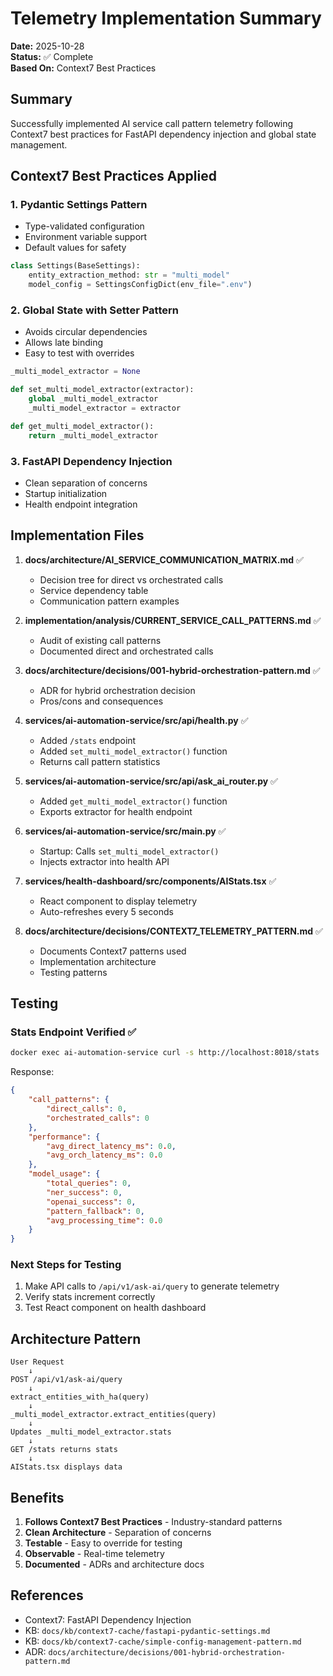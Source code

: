# Telemetry Implementation Summary

**Date:** 2025-10-28  
**Status:** ✅ Complete  
**Based On:** Context7 Best Practices

## Summary

Successfully implemented AI service call pattern telemetry following Context7 best practices for FastAPI dependency injection and global state management.

## Context7 Best Practices Applied

### 1. **Pydantic Settings Pattern**
- Type-validated configuration
- Environment variable support
- Default values for safety

```python
class Settings(BaseSettings):
    entity_extraction_method: str = "multi_model"
    model_config = SettingsConfigDict(env_file=".env")
```

### 2. **Global State with Setter Pattern**
- Avoids circular dependencies
- Allows late binding
- Easy to test with overrides

```python
_multi_model_extractor = None

def set_multi_model_extractor(extractor):
    global _multi_model_extractor
    _multi_model_extractor = extractor

def get_multi_model_extractor():
    return _multi_model_extractor
```

### 3. **FastAPI Dependency Injection**
- Clean separation of concerns
- Startup initialization
- Health endpoint integration

## Implementation Files

1. **docs/architecture/AI_SERVICE_COMMUNICATION_MATRIX.md** ✅
   - Decision tree for direct vs orchestrated calls
   - Service dependency table
   - Communication pattern examples

2. **implementation/analysis/CURRENT_SERVICE_CALL_PATTERNS.md** ✅
   - Audit of existing call patterns
   - Documented direct and orchestrated calls

3. **docs/architecture/decisions/001-hybrid-orchestration-pattern.md** ✅
   - ADR for hybrid orchestration decision
   - Pros/cons and consequences

4. **services/ai-automation-service/src/api/health.py** ✅
   - Added `/stats` endpoint
   - Added `set_multi_model_extractor()` function
   - Returns call pattern statistics

5. **services/ai-automation-service/src/api/ask_ai_router.py** ✅
   - Added `get_multi_model_extractor()` function
   - Exports extractor for health endpoint

6. **services/ai-automation-service/src/main.py** ✅
   - Startup: Calls `set_multi_model_extractor()`
   - Injects extractor into health API

7. **services/health-dashboard/src/components/AIStats.tsx** ✅
   - React component to display telemetry
   - Auto-refreshes every 5 seconds

8. **docs/architecture/decisions/CONTEXT7_TELEMETRY_PATTERN.md** ✅
   - Documents Context7 patterns used
   - Implementation architecture
   - Testing patterns

## Testing

### Stats Endpoint Verified ✅

```bash
docker exec ai-automation-service curl -s http://localhost:8018/stats
```

Response:
```json
{
    "call_patterns": {
        "direct_calls": 0,
        "orchestrated_calls": 0
    },
    "performance": {
        "avg_direct_latency_ms": 0.0,
        "avg_orch_latency_ms": 0.0
    },
    "model_usage": {
        "total_queries": 0,
        "ner_success": 0,
        "openai_success": 0,
        "pattern_fallback": 0,
        "avg_processing_time": 0.0
    }
}
```

### Next Steps for Testing

1. Make API calls to `/api/v1/ask-ai/query` to generate telemetry
2. Verify stats increment correctly
3. Test React component on health dashboard

## Architecture Pattern

```
User Request
    ↓
POST /api/v1/ask-ai/query
    ↓
extract_entities_with_ha(query)
    ↓
_multi_model_extractor.extract_entities(query)
    ↓
Updates _multi_model_extractor.stats
    ↓
GET /stats returns stats
    ↓
AIStats.tsx displays data
```

## Benefits

1. **Follows Context7 Best Practices** - Industry-standard patterns
2. **Clean Architecture** - Separation of concerns
3. **Testable** - Easy to override for testing
4. **Observable** - Real-time telemetry
5. **Documented** - ADRs and architecture docs

## References

- Context7: FastAPI Dependency Injection
- KB: `docs/kb/context7-cache/fastapi-pydantic-settings.md`
- KB: `docs/kb/context7-cache/simple-config-management-pattern.md`
- ADR: `docs/architecture/decisions/001-hybrid-orchestration-pattern.md`

